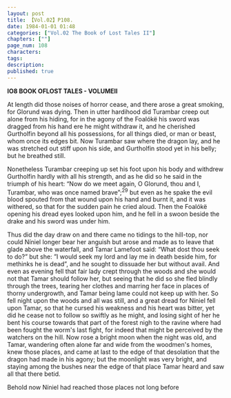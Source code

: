 ```yaml
---
layout: post
title: 【Vol.02】P108.
date: 1984-01-01 01:48
categories: ["Vol.02 The Book of Lost Tales II"]
chapters: [""]
page_num: 108
characters: 
tags: 
description: 
published: true
---
```


<p style="text-indent: 0;">
<B>IO8 BOOK OFLOST TALES - VOLUMEII</B>
</p>

At length did those noises of horror cease, and there arose a great smoking, for Glorund was dying. Then in utter hardihood did Turambar creep out alone from his hiding, for in the agony of the Foalókë his sword was dragged from his hand ere he might withdraw it, and he cherished Gurtholfin beyond all his possessions, for all things died, or man or beast, whom once its edges bit. Now Turambar saw where the dragon lay, and he was stretched out stiff upon his side, and Gurtholfin stood yet in his belly; but he breathed still.

Nonetheless Turambar creeping up set his foot upon his body and withdrew Gurtholfin hardly with all his strength, and as he did so he said in the triumph of his heart: “Now do we meet again, O Glorund, thou and I, Turambar, who was once named brave”;<SUP>29</SUP> but even as he spake the evil blood spouted from that wound upon his hand and burnt it, and it was withered, so that for the sudden pain he cried aloud. Then the Foalókë opening his dread eyes looked upon him, and he fell in a swoon beside the drake and his sword was under him.

Thus did the day draw on and there came no tidings to the hill-top, nor could Níniel longer bear her anguish but arose and made as to leave that glade above the waterfall, and Tamar Lamefoot said: “What dost thou seek to do?” but she: ”I would seek my lord and lay me in death beside him, for methinks he is dead”, and he sought to dissuade her but without avail. And even as evening fell that fair lady crept through the woods and she would not that Tamar should follow her, but seeing that he did so she fled blindly through the trees, tearing her clothes and marring her face in places of thorny undergrowth, and Tamar being lame could not keep up with her. So fell night upon the woods and all was still, and a great dread for Níniel fell upon Tamar, so that he cursed his weakness and his heart was bitter, yet did he cease not to follow so swiftly as he might, and losing sight of her he bent his course towards that part of the forest nigh to the ravine where had been fought the worm's last fight, for indeed that might be perceived by the watchers on the hill. Now rose a bright moon when the night was old, and Tamar, wandering often alone far and wide from the woodmen's homes, knew those places, and came at last to the edge of that desolation that the dragon had made in his agony; but the moonlight was very bright, and staying among the bushes near the edge of that place Tamar heard and saw all that there betid.

Behold now Níniel had reached those places not long before

